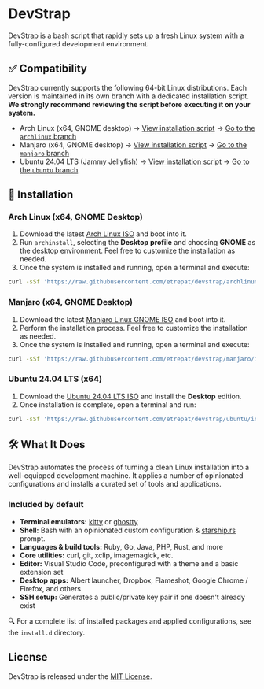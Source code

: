 # DevStrap

DevStrap is a bash script that rapidly sets up a fresh Linux system with a fully-configured development environment.

## ✅ Compatibility

DevStrap currently supports the following 64-bit Linux distributions. Each version is maintained in its own branch
with a dedicated installation script. **We strongly recommend reviewing the script before executing it on your system.**

* Arch Linux (x64, GNOME desktop)
    → [View installation script](https://github.com/etrepat/devstrap/tree/archlinux/install.sh)
    → [Go to the `archlinux` branch](https://github.com/etrepat/devstrap/tree/archlinux)
* Manjaro (x64, GNOME desktop)
    → [View installation script](https://github.com/etrepat/devstrap/tree/manjaro/install.sh)
    → [Go to the `manjaro` branch](https://github.com/etrepat/devstrap/tree/manjaro)
* Ubuntu 24.04 LTS (Jammy Jellyfish)
    → [View installation script](https://github.com/etrepat/devstrap/tree/ubuntu/install.sh)
    → [Go to the `ubuntu` branch](https://github.com/etrepat/devstrap/tree/ubuntu)

## 🚀 Installation

### Arch Linux (x64, GNOME Desktop)

1. Download the latest [Arch Linux ISO](https://archlinux.org/download/) and boot into it.
2. Run `archinstall`, selecting the **Desktop profile** and choosing **GNOME** as the desktop environment. Feel free to
customize the installation as needed.
3. Once the system is installed and running, open a terminal and execute:

```bash
curl -sSf 'https://raw.githubusercontent.com/etrepat/devstrap/archlinux/install.sh' | bash
```

### Manjaro (x64, GNOME Desktop)

1. Download the latest [Manjaro Linux GNOME ISO](https://manjaro.org/products/download/x86) and boot into it.
2. Perform the installation process. Feel free to customize the installation as needed.
3. Once the system is installed and running, open a terminal and execute:

```bash
curl -sSf 'https://raw.githubusercontent.com/etrepat/devstrap/manjaro/install.sh' | bash
```

### Ubuntu 24.04 LTS (x64)

1. Download the [Ubuntu 24.04 LTS ISO](https://releases.ubuntu.com/24.04/) and install the **Desktop** edition.
2. Once installation is complete, open a terminal and run:

```bash
curl -sSf 'https://raw.githubusercontent.com/etrepat/devstrap/ubuntu/install.sh' | bash
```

## 🛠 What It Does

DevStrap automates the process of turning a clean Linux installation into a well-equipped development machine. It
applies a number of opinionated configurations and installs a curated set of tools and applications.

### Included by default

* **Terminal emulators:** [kitty](https://sw.kovidgoyal.net/kitty/) or [ghostty](https://github.com/ghostty/ghostty)
* **Shell:** Bash with an opinionated custom configuration & [starship.rs](https://starship.rs/) prompt.
* **Languages & build tools:** Ruby, Go, Java, PHP, Rust, and more
* **Core utilities:** curl, git, xclip, imagemagick, etc.
* **Editor:** Visual Studio Code, preconfigured with a theme and a basic extension set
* **Desktop apps:** Albert launcher, Dropbox, Flameshot, Google Chrome / Firefox, and others
* **SSH setup:** Generates a public/private key pair if one doesn't already exist

🔍 For a complete list of installed packages and applied configurations, see the `install.d` directory.

## License

DevStrap is released under the [MIT License](https://opensource.org/licenses/MIT).
